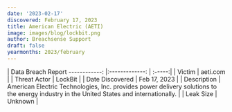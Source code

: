 ```yaml
---
date: '2023-02-17'
discovered: February 17, 2023
title: American Electric (AETI)
image: images/blog/lockbit.png
author: Breachsense Support
draft: false
yearmonths: 2023/february
---
```



| Data Breach Report
------------:     |:-------------:    | :-----:|
| Victim      | aeti.com      | 
| Threat Actor      | LockBit      | 
| Date Discovered      | Feb 17, 2023      | 
| Description      | American Electric Technologies, Inc. provides power delivery solutions to the energy industry in the United States and internationally.      | 
| Leak Size      | Unknown      | 

